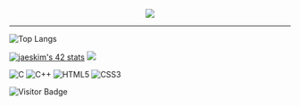<p align="center">
 <img src="https://readme-typing-svg.herokuapp.com?size=30&height=40&lines=Hello+I'm+Fran%C3%A7ois...;Nice+to+meet+you+!)](https://git.io/typing-svg)">
</p>

-----------

![Top Langs](https://github-readme-stats.vercel.app/api/top-langs/?username=KazuumaVII&hide=javascript,css,scss,php,html&theme=tokyonight)

[![jaeskim's 42 stats](https://badge42.herokuapp.com/api/stats/frfrance)](https://github.com/JaeSeoKim/badge42)     <img src="https://github-readme-stats.vercel.app/api/top-langs/?username=kazuumaVII&layout=compact&count_private=true&theme=gruvbox"/>


![C](https://img.shields.io/badge/c-%2300599C.svg?style=for-the-badge&logo=c&logoColor=white)  ![C++](https://img.shields.io/badge/c++-%2300599C.svg?style=for-the-badge&logo=c%2B%2B&logoColor=white) ![HTML5](https://img.shields.io/badge/html5-%23E34F26.svg?style=for-the-badge&logo=html5&logoColor=white) ![CSS3](https://img.shields.io/badge/css3-%231572B6.svg?style=for-the-badge&logo=css3&logoColor=white)

![Visitor Badge](https://visitor-badge.laobi.icu/badge?page_id=kazuumaVII.kazuumaVII)
